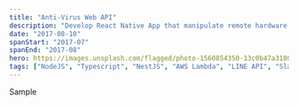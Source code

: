 ```yaml
---
title: "Anti-Virus Web API"
description: "Develop React Native App that manipulate remote hardware device via BLE connection."
date: "2017-08-10"
spanStart: "2017-07"
spanEnd: "2017-08"
hero: https://images.unsplash.com/flagged/photo-1560854350-13c0b47a3180?ixlib=rb-1.2.1&ixid=eyJhcHBfaWQiOjEyMDd9&auto=format&fit=crop&w=1326&q=80
tags: ["NodeJS", "Typescript", "NestJS", "AWS Lambda", "LINE API", "Slack API"]
---
```


Sample
